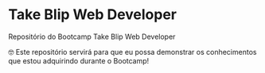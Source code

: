 # Take Blip Web Developer
Repositório do Bootcamp Take Blip Web Developer

🤓 Este repositório servirá para que eu possa demonstrar os conhecimentos que estou adquirindo durante o Bootcamp!

